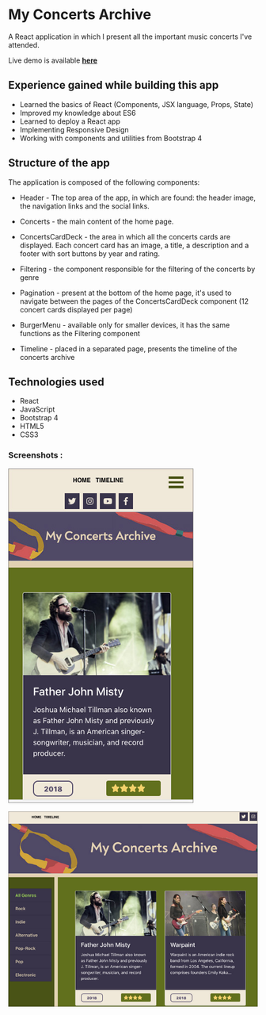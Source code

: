 # My Concerts Archive

A React application in which I present all the important music concerts I've attended.

Live demo is available **[here](https://silviurdr.github.io/my-concerts-archive/#/)**


## Experience gained while building this app

* Learned the basics of React (Components, JSX language, Props, State)
* Improved my knowledge about ES6
* Learned to deploy a React app
* Implementing Responsive Design
* Working with components and utilities from Bootstrap 4


## Structure of the app

The application is composed of the following components:


* Header - The top area of the app, in which are found: the header image, the navigation links and the social links.

* Concerts - the main content of the home page.

* ConcertsCardDeck - the area in which all the concerts cards are displayed. Each concert card has an image, a title, a description and a footer with sort buttons by year and rating.

* Filtering - the component responsible for the filtering of the concerts by genre

* Pagination - present at the bottom of the home page, it's used to navigate between the pages of the ConcertsCardDeck component (12 concert cards displayed per page)

* BurgerMenu - available only for smaller devices, it has the same functions as the Filtering component

* Timeline - placed in a separated page, presents the timeline of the concerts archive


## Technologies used 

* React
* JavaScript
* Bootstrap 4
* HTML5
* CSS3


### **Screenshots :**

![Mobile](./src/images/screenshot-mobile.jpg)


![Mobile](./src/images/screenshot-desktop.jpg)




